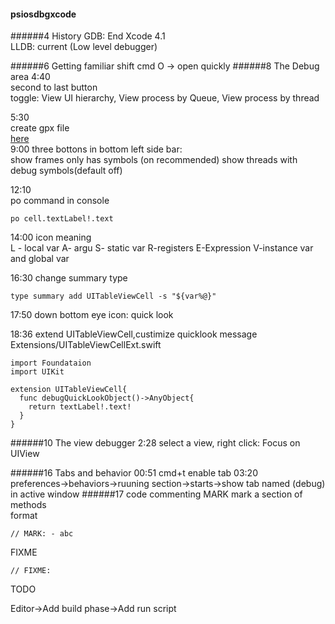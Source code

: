 #### psiosdbgxcode
######4 History
GDB: End Xcode 4.1  
LLDB: current (Low level debugger)

######6 Getting familiar
shift cmd O -> open quickly
######8 The Debug area
4:40  
second to last button  
toggle: View UI hierarchy, View process by Queue, View process by thread  

5:30  
create gpx file  
[here](http://gpx-poi.com)  
9:00
three bottons in bottom left side bar:  
show frames only has symbols  (on recommended)
show threads with debug symbols(default off)  

12:10  
po command in console
```
po cell.textLabel!.text
```

14:00 icon meaning  
L - local var A- argu S- static var R-registers E-Expression V-instance var and global var  

16:30  change summary type
```
type summary add UITableViewCell -s "${var%@}"
```

17:50
down bottom eye icon: quick look  

18:36 extend UITableViewCell,custimize quicklook message
Extensions/UITableViewCellExt.swift
```
import Foundataion
import UIKit

extension UITableViewCell{
  func debugQuickLookObject()->AnyObject{
    return textLabel!.text!
  }
}
```
######10 The view debugger
2:28
select a view, right click: Focus on UIView

######16 Tabs and behavior
00:51
cmd+t  enable tab
03:20  
preferences->behaviors->ruuning section->starts->show tab named (debug) in active window
######17 code commenting
MARK mark a section of methods  
format  
```
// MARK: - abc
```
FIXME 
```
// FIXME: 
```
TODO  

Editor->Add build phase->Add run script
